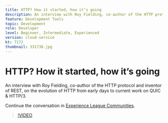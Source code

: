 ```yaml
---
title: HTTP? How it started, how it’s going
description: An interview with Roy Fielding, co-author of the HTTP protocol and inventor of REST, on the evolution of HTTP from early days to current work on QUIC & HTTP/3.
feature: Development Tools
topic: Development
role: Developer
level: Beginner, Intermediate, Experienced
version: cloud-service
kt: 7172
thumbnail: 331738.jpg
---
```


# HTTP? How it started, how it’s going

An interview with Roy Fielding, co-author of the HTTP protocol and inventor of REST, on the evolution of HTTP from early days to current work on QUIC & HTTP/3.

Continue the conversation in [Experience League Communities](http://adobe.ly/36Yd3v6).

>[!VIDEO](https://video.tv.adobe.com/v/331738/?quality=12&learn=on&hidetitle=true)